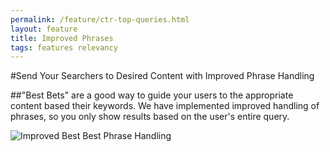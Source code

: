 ```yaml
---
permalink: /feature/ctr-top-queries.html
layout: feature
title: Improved Phrases
tags: features relevancy
---
```

#Send Your Searchers to Desired Content with Improved Phrase Handling

##"Best Bets" are a good way to guide your users to the appropriate content based their keywords. We have implemented improved handling of phrases, so you only show results based on the user's entire query.

![Improved Best Best Phrase Handling](https://9fddeb862c037f6d2190-f1564c64756a8cfee25b6b19953b1d23.ssl.cf2.rackcdn.com/feature-improved-phrasing.png "Improved Best Best Phrase Handling")